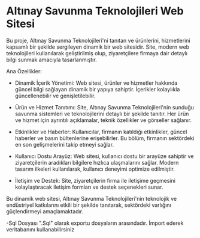 <h1>Altınay Savunma Teknolojileri Web Sitesi</h1>
Bu proje, Altınay Savunma Teknolojileri'ni tanıtan ve ürünlerini, hizmetlerini kapsamlı bir şekilde sergileyen dinamik bir web sitesidir. Site, modern web teknolojileri kullanılarak geliştirilmiş olup, ziyaretçilere firmaya dair detaylı bilgi sunmak amacıyla tasarlanmıştır.

Ana Özellikler:

- Dinamik İçerik Yönetimi: Web sitesi, ürünler ve hizmetler hakkında güncel bilgi sağlayan dinamik bir yapıya sahiptir. İçerikler kolaylıkla güncellenebilir ve genişletilebilir.

- Ürün ve Hizmet Tanıtımı: Site, Altınay Savunma Teknolojileri'nin sunduğu savunma sistemleri ve teknolojilerini detaylı bir şekilde tanıtır. Her ürün ve hizmet için ayrıntılı açıklamalar, teknik özellikler ve görseller sağlanır.

- Etkinlikler ve Haberler: Kullanıcılar, firmanın katıldığı etkinlikler, güncel haberler ve basın bültenlerine erişebilirler. Bu bölüm, firmanın sektördeki en son gelişmelerini takip etmeyi sağlar.
  
- Kullanıcı Dostu Arayüz: Web sitesi, kullanıcı dostu bir arayüze sahiptir ve ziyaretçilerin aradıkları bilgilere hızlıca ulaşmalarını sağlar. Modern tasarım ilkeleri kullanılarak, kullanıcı deneyimi optimize edilmiştir.
  
- İletişim ve Destek: Site, ziyaretçilerin firma ile iletişime geçmesini kolaylaştıracak iletişim formları ve destek seçenekleri sunar.
  
Bu dinamik web sitesi, Altınay Savunma Teknolojileri'nin teknolojik ve endüstriyel katkılarını etkili bir şekilde tanıtarak, sektördeki varlığını güçlendirmeyi amaçlamaktadır.

-Sql Dosyası ".Sql" olarak exportu dosyaların arasındadır. İmport ederek veritabanını kullanabilirsiniz



